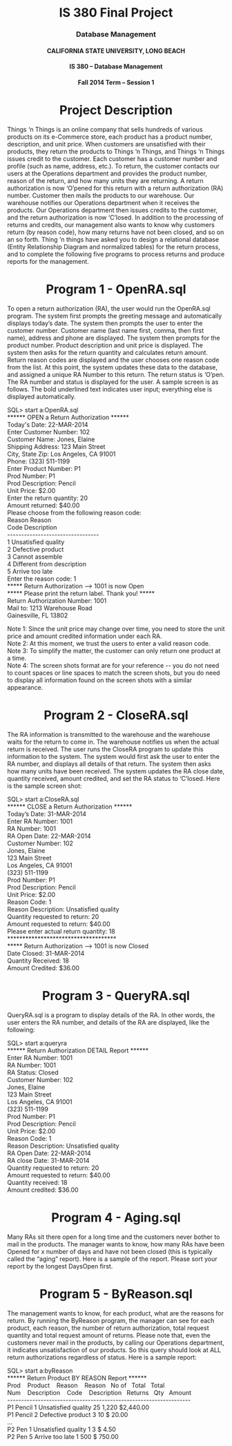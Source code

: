 <h1 align="center">IS 380 Final Project</h1>
<h3 align= "center">Database Management</h3>

<h4 align="center">CALIFORNIA STATE UNIVERSITY, LONG BEACH</h4>
<h4 align="center">IS 380 – Database Management</h4>
<h4 align="center">Fall 2014 Term – Session 1</h4>

<h1 align="center">Project Description</h1>
<p>
	Things ‘n Things is an online company that sells hundreds of various products on its e-Commerce store, each product has a product number, description, and unit price.
	When customers are unsatisfied with their products, they return the products to Things ‘n Things, and Things ‘n Things issues credit to the customer. Each customer has a customer number and profile (such as name, address, etc.). 
	To return, the customer contacts our users at the Operations department and provides the product number, reason of the return, and how many units they are returning. 
	A return authorization is now ‘O’pened for this return with a return authorization (RA) number. Customer then mails the products to our warehouse. Our warehouse notifies our Operations department when it receives the products.
	Our Operations department then issues credits to the customer, and the return authorization is now ‘C’losed. 
	In addition to the processing of returns and credits, our management also wants to know why customers return (by reason code), how many returns have not been closed, and so on an so forth.
	Thing ‘n things have asked you to design a relational database (Entity Relationship Diagram and normalized tables) for the return process, and to complete the following five programs to process returns and produce reports for the management.
</p>
<h1 align="center">Program 1 - OpenRA.sql</h1>
<p>
	To open a return authorization (RA), the user would run the OpenRA.sql program. The system first prompts the greeting message and automatically displays today’s date. 
	The system then prompts the user to enter the customer number. Customer name (last name first, comma, then first name), address and phone are displayed. The system then prompts for the product number. 
	Product description and unit price is displayed. The system then asks for the return quantity and calculates return amount. Return reason codes are displayed and the user chooses one reason code from the list. 
	At this point, the system updates these data to the database, and assigned a unique RA Number to this return. The return status is ‘O’pen. The RA number and status is displayed for the user. A sample screen is as follows. 
	The bold underlined text indicates user input; everything else is displayed automatically.
</p>
<p>
	SQL> start a:OpenRA.sql<br>
	****** OPEN a Return Authorization ******<br>
	Today's Date: 22-MAR-2014<br>
	Enter Customer Number: 102<br>
	Customer Name: Jones, Elaine<br>
	Shipping Address: 123 Main Street<br>
	City, State Zip: Los Angeles, CA 91001<br>
	Phone: (323) 511-1199<br>
	Enter Product Number: P1<br>
	Prod Number: P1<br>
	Prod Description: Pencil<br>
	Unit Price: $2.00<br>
	Enter the return quantity: 20<br>
	Amount returned: $40.00<br>
	Please choose from the following reason code:<br>
	Reason Reason<br>
	Code Description<br>
	---------------------------------<br>
	1 Unsatisfied quality<br>
	2 Defective product<br>
	3 Cannot assemble<br>
	4 Different from description<br>
	5 Arrive too late<br>
	Enter the reason code: 1<br>
	***** Return Authorization --> 1001 is now Open<br>
	***** Please print the return label. Thank you! *****<br>
	Return Authorization Number: 1001<br>
	Mail to: 1213 Warehouse Road<br>
	Gainesville, FL 13802
</p>

<p>
	Note 1: Since the unit price may change over time, you need to store the unit price and amount credited information under each RA.<br>
	Note 2: At this moment, we trust the users to enter a valid reason code.<br>
	Note 3: To simplify the matter, the customer can only return one product at a time.<br>
	Note 4: The screen shots format are for your reference -- you do not need to count spaces or line spaces to match the screen shots, but you do need to display all information found on the screen shots with a similar appearance.<br>
</p>

<h1 align="center">Program 2 - CloseRA.sql</h1>
<p>
	The RA information is transmitted to the warehouse and the warehouse waits for the return to come in. The warehouse notifies us when the actual return is received. 
	The user runs the CloseRA program to update this information to the system.
	The system would first ask the user to enter the RA number, and displays all details of that return. The system then asks how many units have been received. 
	The system updates the RA close date, quantity received, amount credited, and set the RA status to ‘C’losed.
	Here is the sample screen shot:
</p>

<p>
	SQL> start a:CloseRA.sql<br>
	****** CLOSE a Return Authorization ******<br>
	Today’s Date: 31-MAR-2014<br>
	Enter RA Number: 1001<br>
	RA Number: 1001<br>
	RA Open Date: 22-MAR-2014<br>
	Customer Number: 102<br>
	Jones, Elaine<br>
	123 Main Street<br>
	Los Angeles, CA 91001<br>
	(323) 511-1199<br>
	Prod Number: P1<br>
	Prod Description: Pencil<br>
	Unit Price: $2.00<br>
	Reason Code: 1<br>
	Reason Description: Unsatisfied quality<br>
	Quantity requested to return: 20<br>
	Amount requested to return: $40.00<br>
	Please enter actual return quantity: 18<br>
	************************************<br>
	***** Return Authorization --> 1001 is now Closed<br>
	Date Closed: 31-MAR-2014<br>
	Quantity Received: 18<br>
	Amount Credited: $36.00
</p>

<h1 align="center">Program 3 - QueryRA.sql</h1>

<p>
	QueryRA.sql is a program to display details of the RA. In other words, the user enters the RA number, and details of the RA are displayed, like the following:
</p>

<p>
	SQL> start a:queryra<br>
	****** Return Authorization DETAIL Report ******<br>
	Enter RA Number: 1001<br>
	RA Number: 1001<br>
	RA Status: Closed<br>
	Customer Number: 102<br>
	Jones, Elaine<br>
	123 Main Street<br>
	Los Angeles, CA 91001<br>
	(323) 511-1199<br>
	Prod Number: P1<br>
	Prod Description: Pencil<br>
	Unit Price: $2.00<br>
	Reason Code: 1<br>
	Reason Description: Unsatisfied quality<br>
	RA Open Date: 22-MAR-2014<br>
	RA close Date: 31-MAR-2014<br>
	Quantity requested to return: 20<br>
	Amount requested to return: $40.00<br>
	Quantity received: 18<br>
	Amount credited: $36.00
</p>

<h1 align="center">Program 4 - Aging.sql</h1>
<p>
	Many RAs sit there open for a long time and the customers never bother to mail in the products. 
	The manager wants to know, how many RAs have been Opened for x number of days and have not been closed (this is typically called the “aging” report).
	Here is a sample of the report. Please sort your report by the longest DaysOpen first.
</p>

<h1 align="center">Program 5 - ByReason.sql</h1>
<p>
	The management wants to know, for each product, what are the reasons for return.
	By running the ByReason program, the manager can see for each product, each reason, the number of return authorization, total request quantity and total request amount of returns. 
	Please note that, even the customers never mail in the products, by calling our Operations department, it indicates unsatisfaction of our products. 
	So this query should look at ALL return authorizations regardless of status. Here is a sample report:
</p>
<p>
	SQL> start a:byReason<br>
	****** Return Product BY REASON Report ******<br>
	Prod &nbsp&nbsp Product &nbsp&nbsp Reason &nbsp&nbsp Reason &nbsp&nbspNo of &nbsp&nbspTotal &nbsp&nbspTotal<br>
	Num &nbsp&nbsp Description &nbsp&nbsp Code &nbsp&nbsp Description &nbsp&nbspReturns &nbsp&nbspQty &nbsp&nbspAmount<br>
	------------------------------------------------------------------<br>
	P1                       Pencil 1 Unsatisfied quality 25 1,220 $2,440.00<br>
	P1 Pencil 2 Defective product 3 10 $ 20.00<br>
	...<br>
	P2 Pen 1 Unsatisfied quality 1 3 $ 4.50<br>
	P2 Pen 5 Arrive too late 1 500 $ 750.00<br>
</p>
